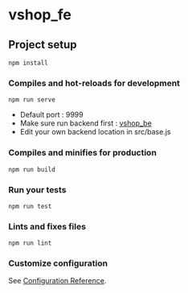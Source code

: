 # vshop_fe

## Project setup

```
npm install
```

### Compiles and hot-reloads for development

```
npm run serve
```

- Default port : 9999
- Make sure run backend first : [vshop_be](https://github.com/N3kox/vshop_be)
- Edit your own backend location in src/base.js

### Compiles and minifies for production

```
npm run build
```

### Run your tests

```
npm run test
```

### Lints and fixes files

```
npm run lint
```

### Customize configuration

See [Configuration Reference](https://cli.vuejs.org/config/).
